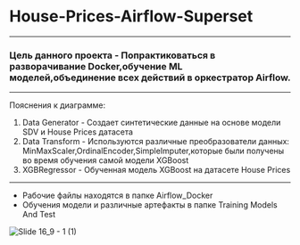 # House-Prices-Airflow-Superset
---
### Цель данного проекта - Попрактиковаться в разворачивание Docker,обучение ML моделей,объединение всех действий в оркестратор Airflow.
---
Пояснения к диаграмме:
1. Data Generator - Создает синтетические данные на основе модели SDV и House Prices датасета
2. Data Transform - Используются различные преобразователи данных: MinMaxScaler,OrdinalEncoder,SimpleImputer,которые были получены во время обучения самой модели XGBoost
3. XGBRegressor - Обученная модель XGBoost на датасете House Prices
---
- Рабочие файлы находятся в папке Airflow_Docker
- Обучения модели и различные артефакты в папке Training Models And Test

![Slide 16_9 - 1 (1)](https://github.com/user-attachments/assets/241e054c-5203-4e60-944a-b922f04db5c2)

